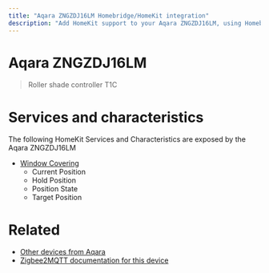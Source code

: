 ```yaml
---
title: "Aqara ZNGZDJ16LM Homebridge/HomeKit integration"
description: "Add HomeKit support to your Aqara ZNGZDJ16LM, using Homebridge, Zigbee2MQTT and homebridge-z2m."
---
```

<!---
This file has been GENERATED using src/docgen/docgen.ts
DO NOT EDIT THIS FILE MANUALLY!
-->
# Aqara ZNGZDJ16LM
> Roller shade controller T1C


# Services and characteristics
The following HomeKit Services and Characteristics are exposed by
the Aqara ZNGZDJ16LM

* [Window Covering](../../cover.md)
  * Current Position
  * Hold Position
  * Position State
  * Target Position


# Related
* [Other devices from Aqara](../index.md#aqara)
* [Zigbee2MQTT documentation for this device](https://www.zigbee2mqtt.io/devices/ZNGZDJ16LM.html)